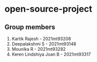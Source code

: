 # open-source-project

## Group members
1. Kartik Rajesh - 2021mt93208
2. Deepalakshmi S - 2021mt93148
3. Mounika R - 2021mt93282
4. Keren Lindshiya Joan B - 2021mt93317
